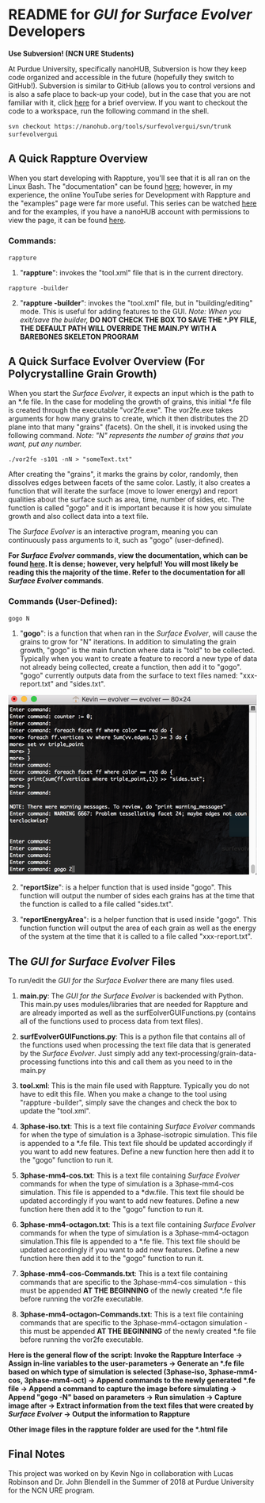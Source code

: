 # README for *GUI for Surface Evolver* Developers

**Use Subversion! (NCN URE Students)**

At Purdue University, specifically nanoHUB, Subversion is how they keep code organized and accessible in the future (hopefully they switch to GitHub!). Subversion is similar to GitHub (allows you to control versions and is also a safe place to back-up your code), but in the case that you are not familiar with it, click [here](https://www.thegeekstuff.com/2011/04/svn-command-examples/) for a brief overview. If you want to checkout the code to a workspace, run the following command in the shell.

~~~~~
svn checkout https://nanohub.org/tools/surfevolvergui/svn/trunk surfevolvergui
~~~~~

## A Quick Rappture Overview
When you start developing with Rappture, you'll see that it is all ran on the Linux Bash. The "documentation" can be found [here](https://nanohub.org/infrastructure/rappture/wiki/Documentation); however, in my experience, the online YouTube series for Development with Rappture and the "examples" page were far more useful. This series can be watched [here](https://youtu.be/2g7lgOr8SJ4) and for the examples, if you have a nanoHUB account with permissions to view the page, it can be found [here](https://nanohub.org/infrastructure/rappture/browser/trunk/examples/zoo?order=name).

### Commands:
~~~~
rappture
~~~~
1. "**rappture**": invokes the "tool.xml" file that is in the current directory.
 
~~~~
rappture -builder
~~~~
2. "**rappture -builder**": invokes the "tool.xml" file, but in "building/editing" mode. This is useful for adding features to the GUI. *Note: When you exit/save the builder,* **__DO NOT CHECK THE BOX TO SAVE THE \*.PY FILE, THE DEFAULT PATH WILL OVERRIDE THE MAIN.PY WITH A BAREBONES SKELETON PROGRAM__**

## A Quick Surface Evolver Overview (For Polycrystalline Grain Growth)
When you start the *Surface Evolver*, it expects an input which is the path to an \*.fe file. In the case for modeling the growth of grains, this initial \*.fe file is created through the executable "vor2fe.exe". The vor2fe.exe takes arguments for how many grains to create, which it then distributes the 2D plane into that many "grains" (facets). On the shell, it is invoked using the following command. *Note: "N" represents the number of grains that you want, put any number.*

~~~~
./vor2fe -s101 -nN > "someText.txt"
~~~~

After creating the "grains", it marks the grains by color, randomly, then dissolves edges between facets of the same color. Lastly, it also creates a function that will iterate the surface (move to lower energy) and report qualities about the surface such as area, time, number of sides, etc. The function is called "gogo" and it is important because it is how you simulate growth and also collect data into a text file.

The *Surface Evolver* is an interactive program, meaning you can continuously pass arguments to it, such as "gogo" (user-defined).

**For *Surface Evolver* commands, view the documentation, which can be found [here](http://facstaff.susqu.edu/brakke/evolver/html/evolver.htm). It is dense; however, very helpful! You will most likely be reading this the majority of the time. Refer to the documentation for all *Surface Evolver* commands**.
### Commands (User-Defined):
~~~~
gogo N
~~~~
1. "**gogo**": is a function that when ran in the *Surface Evolver*, will cause the grains to grow for "N" iterations. In addition to simulating the grain growth, "gogo" is the main function where data is "told" to be collected. Typically when you want to create a feature to record a new type of data not already being collected, create a function, then add it to "gogo". "gogo" currently outputs data from the surface to text files named: "xxx-report.txt" and "sides.txt".

<img src="/docs/gogoDemo.png"/>

2. "**reportSize**": is a helper function that is used inside "gogo". This function will output the number of sides each grains has at the time that the function is called to a file called "sides.txt".

3. "**reportEnergyArea**": is a helper function that is used inside "gogo". This function function will output the area of each grain as well as the energy of the system at the time that it is called to a file called "xxx-report.txt".

## The *GUI for Surface Evolver* Files
To run/edit the *GUI for the Surface Evolver* there are many files used.
1. **main.py**: The *GUI for the Surface Evolver* is backended with Python. This main.py uses modules/libraries that are needed for Rappture and are already imported as well as the surfEolverGUIFunctions.py (contains all of the functions used to process data from text files).

2. **surfEvolverGUIFunctions.py**: This is a python file that contains all of the functions used when processing the text file data that is generated by the *Surface Evolver*. Just simply add any text-processing/grain-data-processing functions into this and call them as you need to in the main.py

3. **tool.xml**: This is the main file used with Rappture. Typically you do not have to edit this file. When you make a change to the tool using "rappture -builder", simply save the changes and check the box to update the "tool.xml".

4. **3phase-iso.txt**: This is a text file containing *Surface Evolver* commands for when the type of simulation is a 3phase-isotropic simulation. This file is appended to a \*.fe file. This text file should be updated accordingly if you want to add new features. Define a new function here then add it to the "gogo" function to run it.

5. **3phase-mm4-cos.txt**: This is a text file containing *Surface Evolver* commands for when the type of simulation is a 3phase-mm4-cos simulation. This file is appended to a \*dw.file. This text file should be updated accordingly if you want to add new features. Define a new function here then add it to the "gogo" function to run it.

6. **3phase-mm4-octagon.txt**: This is a text file containing *Surface Evolver* commands for when the type of simulation is a 3phase-mm4-octagon simulation.This file is appended to a \*.fe file. This text file should be updated accordingly if you want to add new features. Define a new function here then add it to the "gogo" function to run it.

7. **3phase-mm4-cos-Commands.txt**: This is a text file containing commands that are specific to the 3phase-mm4-cos simulation - this must be appended **AT THE BEGINNING** of the newly created \*.fe file before running the vor2fe executable. 

8. **3phase-mm4-octagon-Commands.txt**: This is a text file containing commands that are specific to the 3phase-mm4-octagon simulation - this must be appended **AT THE BEGINNING** of the newly created \*.fe file before running the vor2fe executable. 

**Here is the general flow of the script:
Invoke the Rappture Interface &rarr; Assign in-line variables to the user-parameters &rarr; Generate an \*.fe file based on which type of simulation is selected (3phase-iso, 3phase-mm4-cos, 3phase-mm4-oct) &rarr; Append commands to the newly generated \*.fe file &rarr; Append a command to capture the image before simulating &rarr; Append "gogo -N" based on parameters &rarr; Run simulation &rarr; Capture image after &rarr; Extract information from the text files that were created by *Surface Evolver* &rarr; Output the information to Rappture**


**Other image files in the rappture folder are used for the \*.html file**

## Final Notes

This project was worked on by Kevin Ngo in collaboration with Lucas Robinson and Dr. John Blendell in the Summer of 2018 at Purdue University for the NCN URE program.
